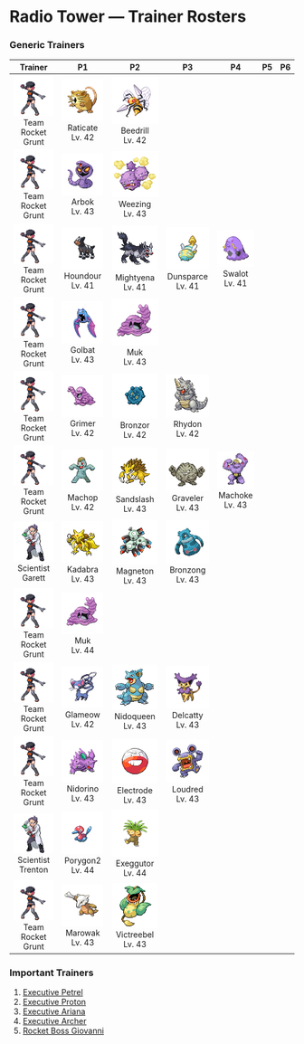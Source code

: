 # Radio Tower — Trainer Rosters

### Generic Trainers

| Trainer | P1 | P2 | P3 | P4 | P5 | P6 |
|:-------:|:--:|:--:|:--:|:--:|:--:|:--:|
| ![Team Rocket Grunt](../../assets/trainers/rocket_grunt.png "Team Rocket Grunt")<br>Team Rocket Grunt | ![Raticate](../../assets/sprites/raticate/front.gif "Raticate")<br>Raticate<br>Lv. 42 | ![Beedrill](../../assets/sprites/beedrill/front.gif "Beedrill")<br>Beedrill<br>Lv. 42 |
| ![Team Rocket Grunt](../../assets/trainers/rocket_grunt.png "Team Rocket Grunt")<br>Team Rocket Grunt | ![Arbok](../../assets/sprites/arbok/front.gif "Arbok")<br>Arbok<br>Lv. 43 | ![Weezing](../../assets/sprites/weezing/front.gif "Weezing")<br>Weezing<br>Lv. 43 |
| ![Team Rocket Grunt](../../assets/trainers/rocket_grunt.png "Team Rocket Grunt")<br>Team Rocket Grunt | ![Houndour](../../assets/sprites/houndour/front.gif "Houndour")<br>Houndour<br>Lv. 41 | ![Mightyena](../../assets/sprites/mightyena/front.gif "Mightyena")<br>Mightyena<br>Lv. 41 | ![Dunsparce](../../assets/sprites/dunsparce/front.gif "Dunsparce")<br>Dunsparce<br>Lv. 41 | ![Swalot](../../assets/sprites/swalot/front.gif "Swalot")<br>Swalot<br>Lv. 41 |
| ![Team Rocket Grunt](../../assets/trainers/rocket_grunt.png "Team Rocket Grunt")<br>Team Rocket Grunt | ![Golbat](../../assets/sprites/golbat/front.gif "Golbat")<br>Golbat<br>Lv. 43 | ![Muk](../../assets/sprites/muk/front.gif "Muk")<br>Muk<br>Lv. 43 |
| ![Team Rocket Grunt](../../assets/trainers/rocket_grunt.png "Team Rocket Grunt")<br>Team Rocket Grunt | ![Grimer](../../assets/sprites/grimer/front.gif "Grimer")<br>Grimer<br>Lv. 42 | ![Bronzor](../../assets/sprites/bronzor/front.gif "Bronzor")<br>Bronzor<br>Lv. 42 | ![Rhydon](../../assets/sprites/rhydon/front.gif "Rhydon")<br>Rhydon<br>Lv. 42 |
| ![Team Rocket Grunt](../../assets/trainers/rocket_grunt.png "Team Rocket Grunt")<br>Team Rocket Grunt | ![Machop](../../assets/sprites/machop/front.gif "Machop")<br>Machop<br>Lv. 42 | ![Sandslash](../../assets/sprites/sandslash/front.gif "Sandslash")<br>Sandslash<br>Lv. 43 | ![Graveler](../../assets/sprites/graveler/front.gif "Graveler")<br>Graveler<br>Lv. 43 | ![Machoke](../../assets/sprites/machoke/front.gif "Machoke")<br>Machoke<br>Lv. 43 |
| ![Scientist Garett](../../assets/trainers/scientist.png "Scientist Garett")<br>Scientist Garett | ![Kadabra](../../assets/sprites/kadabra/front.gif "Kadabra")<br>Kadabra<br>Lv. 43 | ![Magneton](../../assets/sprites/magneton/front.gif "Magneton")<br>Magneton<br>Lv. 43 | ![Bronzong](../../assets/sprites/bronzong/front.gif "Bronzong")<br>Bronzong<br>Lv. 43 |
| ![Team Rocket Grunt](../../assets/trainers/rocket_grunt.png "Team Rocket Grunt")<br>Team Rocket Grunt | ![Muk](../../assets/sprites/muk/front.gif "Muk")<br>Muk<br>Lv. 44 |
| ![Team Rocket Grunt](../../assets/trainers/rocket_grunt.png "Team Rocket Grunt")<br>Team Rocket Grunt | ![Glameow](../../assets/sprites/glameow/front.gif "Glameow")<br>Glameow<br>Lv. 42 | ![Nidoqueen](../../assets/sprites/nidoqueen/front.gif "Nidoqueen")<br>Nidoqueen<br>Lv. 43 | ![Delcatty](../../assets/sprites/delcatty/front.gif "Delcatty")<br>Delcatty<br>Lv. 43 |
| ![Team Rocket Grunt](../../assets/trainers/rocket_grunt.png "Team Rocket Grunt")<br>Team Rocket Grunt | ![Nidorino](../../assets/sprites/nidorino/front.gif "Nidorino")<br>Nidorino<br>Lv. 43 | ![Electrode](../../assets/sprites/electrode/front.gif "Electrode")<br>Electrode<br>Lv. 43 | ![Loudred](../../assets/sprites/loudred/front.gif "Loudred")<br>Loudred<br>Lv. 43 |
| ![Scientist Trenton](../../assets/trainers/scientist.png "Scientist Trenton")<br>Scientist Trenton | ![Porygon2](../../assets/sprites/porygon2/front.gif "Porygon2")<br>Porygon2<br>Lv. 44 | ![Exeggutor](../../assets/sprites/exeggutor/front.gif "Exeggutor")<br>Exeggutor<br>Lv. 44 |
| ![Team Rocket Grunt](../../assets/trainers/rocket_grunt.png "Team Rocket Grunt")<br>Team Rocket Grunt | ![Marowak](../../assets/sprites/marowak/front.gif "Marowak")<br>Marowak<br>Lv. 43 | ![Victreebel](../../assets/sprites/victreebel/front.gif "Victreebel")<br>Victreebel<br>Lv. 43 |


### Important Trainers

1. [Executive Petrel](important_trainers.md#executive-petrel)
1. [Executive Proton](important_trainers.md#executive-proton)
1. [Executive Ariana](important_trainers.md#executive-ariana)
1. [Executive Archer](important_trainers.md#executive-archer)
1. [Rocket Boss Giovanni](important_trainers.md#rocket-boss-giovanni)
